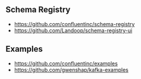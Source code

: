 
## Schema Registry
- https://github.com/confluentinc/schema-registry
- https://github.com/Landoop/schema-registry-ui

## Examples
- https://github.com/confluentinc/examples
- https://github.com/gwenshap/kafka-examples